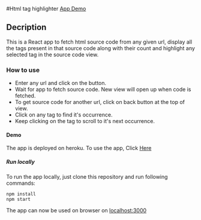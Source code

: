 #Html tag highlighter 
[App Demo](https://dy-html-highlight.herokuapp.com/)

## Decription

This is a React app to fetch html source code from any given url, display all the tags present in that source code along with their count and highlight any selected tag in the source code view.

### How to use
- Enter any url and click on the button.
- Wait for app to fetch source code. New view will open up when code is fetched.
- To get source code for another url, click on back button at the top of view.
- Click on any tag to find it's occurrence.
- Keep clicking on the tag to scroll to it's next occurrence.

#### Demo
The app is deployed on heroku. To use the app, Click [Here](https://dy-html-highlight.herokuapp.com/)

##### Run locally
To run the app locally, just clone this repository and run following commands: 
  ```
  npm install
  npm start
  ```
  The app can now be used on browser on [localhost:3000](localhost:300)